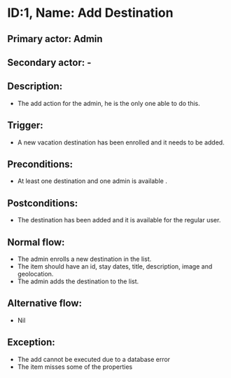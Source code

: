 # ID:1, Name: Add Destination

## **Primary actor**: Admin

## **Secondary actor**: -

## **Description**:

- The add action for the admin, he is the only one able to do this.

## Trigger:

- A new vacation destination has been enrolled and it needs to be added.

## Preconditions:

- At least one destination and one admin is available .

## Postconditions:

- The destination has been added and it is available for the regular user.

## Normal flow:

- The admin enrolls a new destination in the list.
- The item should have an id, stay dates, title, description, image and geolocation.
- The admin adds the destination to the list.

## Alternative flow:

- Nil

## Exception:

- The add cannot be executed due to a database error
- The item misses some of the properties
